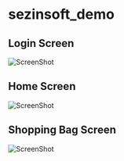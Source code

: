 # sezinsoft_demo
## Login Screen
![ScreenShot](https://firebasestorage.googleapis.com/v0/b/cafune-21582.appspot.com/o/Simulator%20Screen%20Shot%20-%20iPhone%2012%20Pro%20Max%20-%202022-12-03%20at%2019.17.49.png?alt=media&token=8325b898-716f-4e56-85be-768664954064)
## Home Screen
![ScreenShot](https://raw.github.com/berkansevimli/sezinsoft/main/screenshots/home.png)
## Shopping Bag Screen
![ScreenShot](https://raw.github.com/berkansevimli/sezinsoft/main/screenshots/bag.png)
